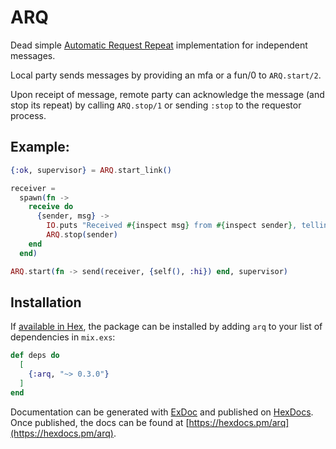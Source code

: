 # ARQ

Dead simple [Automatic Request Repeat](https://en.wikipedia.org/wiki/Automatic_repeat_request) implementation for independent messages.

Local party sends messages by providing an mfa or a fun/0 to `ARQ.start/2`.

Upon receipt of message, remote party can acknowledge the message (and stop its repeat) by calling `ARQ.stop/1` or sending `:stop` to the requestor process.

## Example:
```elixir
{:ok, supervisor} = ARQ.start_link()

receiver =
  spawn(fn ->
    receive do
      {sender, msg} ->
        IO.puts "Received #{inspect msg} from #{inspect sender}, telling it to stop."
        ARQ.stop(sender)
    end
  end)

ARQ.start(fn -> send(receiver, {self(), :hi}) end, supervisor)
```

## Installation

If [available in Hex](https://hex.pm/docs/publish), the package can be installed
by adding `arq` to your list of dependencies in `mix.exs`:

```elixir
def deps do
  [
    {:arq, "~> 0.3.0"}
  ]
end
```

Documentation can be generated with [ExDoc](https://github.com/elixir-lang/ex_doc)
and published on [HexDocs](https://hexdocs.pm). Once published, the docs can
be found at [https://hexdocs.pm/arq](https://hexdocs.pm/arq).
